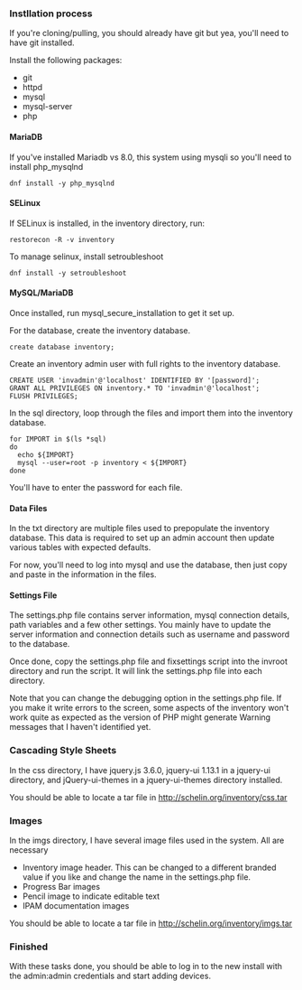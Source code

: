 ### Instllation process

If you're cloning/pulling, you should already have git but yea, you'll need to have git installed.

Install the following packages:

* git
* httpd
* mysql
* mysql-server
* php

#### MariaDB

If you've installed Mariadb vs 8.0, this system using mysqli so you'll need to install php_mysqlnd

    dnf install -y php_mysqlnd

#### SELinux

If SELinux is installed, in the inventory directory, run:

    restorecon -R -v inventory

To manage selinux, install setroubleshoot

    dnf install -y setroubleshoot

#### MySQL/MariaDB

Once installed, run mysql_secure_installation to get it set up.

For the database, create the inventory database.

    create database inventory;

Create an inventory admin user with full rights to the inventory database.

```
CREATE USER 'invadmin'@'localhost' IDENTIFIED BY '[password]';
GRANT ALL PRIVILEGES ON inventory.* TO 'invadmin'@'localhost';
FLUSH PRIVILEGES;
```

In the sql directory, loop through the files and import them into the inventory database.

```
for IMPORT in $(ls *sql)
do
  echo ${IMPORT}
  mysql --user=root -p inventory < ${IMPORT}
done
```

You'll have to enter the password for each file.

#### Data Files

In the txt directory are multiple files used to prepopulate the inventory database. This data is required to set up an admin account then update various tables with expected defaults.

For now, you'll need to log into mysql and use the database, then just copy and paste in the information in the files.

#### Settings File

The settings.php file contains server information, mysql connection details, path variables and a few other settings. You mainly have to update the server information and connection details such as username and password to the database.

Once done, copy the settings.php file and fixsettings script into the invroot directory and run the script. It will link the settings.php file into each directory.

Note that you can change the debugging option in the settings.php file. If you make it write errors to the screen, some aspects of the inventory won't work quite as expected as the version of PHP might generate Warning messages that I haven't identified yet.

### Cascading Style Sheets

In the css directory, I have jquery.js 3.6.0, jquery-ui 1.13.1 in a jquery-ui directory, and jQuery-ui-themes in a jquery-ui-themes directory installed.

You should be able to locate a tar file in http://schelin.org/inventory/css.tar

### Images

In the imgs directory, I have several image files used in the system. All are necessary

* Inventory image header. This can be changed to a different branded value if you like and change the name in the settings.php file.
* Progress Bar images
* Pencil image to indicate editable text
* IPAM documentation images

You should be able to locate a tar file in http://schelin.org/inventory/imgs.tar

### Finished

With these tasks done, you should be able to log in to the new install with the admin:admin credentials and start adding devices.

